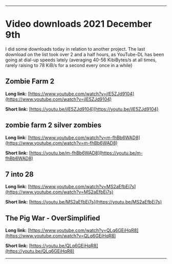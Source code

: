 
***

# Video downloads 2021 December 9th

I did some downloads today in relation to another project. The last download on the list took over 2 and a half hours, as YouTube-DL has been going at dial-up speeds lately (averaging 40-56 KibiBytes/s at all times, rarely raising to 78 KiB/s for a second every once in a while)

## Zombie Farm 2

**Long link:** [https://www.youtube.com/watch?v=jIE5ZJd9104](https://www.youtube.com/watch?v=jIE5ZJd9104)

**Short link:** [https://youtu.be/jIE5ZJd9104](https://youtu.be/jIE5ZJd9104)

## zombie farm 2 silver zombies

**Long link:** [https://www.youtube.com/watch?v=m-fhBb6WAD8](https://www.youtube.com/watch?v=m-fhBb6WAD8)

**Short link:** [https://youtu.be/m-fhBb6WAD8](https://youtu.be/m-fhBb6WAD8)

## 7 into 28

**Long link:** [https://www.youtube.com/watch?v=MS2aEfbEi7s](https://www.youtube.com/watch?v=MS2aEfbEi7s)

**Short link:** [https://youtu.be/MS2aEfbEi7s](https://youtu.be/MS2aEfbEi7s)

## The Pig War - OverSimplified

**Long link:** [https://www.youtube.com/watch?v=QLq6GEiHqR8](https://www.youtube.com/watch?v=QLq6GEiHqR8)

**Short link:** [https://youtu.be/QLq6GEiHqR8](https://youtu.be/QLq6GEiHqR8)

***

<!-- Copy and paste

**Long link:** []()

**Short link:** []()

!-->

